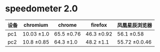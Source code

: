 # speedometer 2.0
|设备|chromium|chrome|firefox|凤凰星辰浏览器|
|-----|-----|-----|-----|-----|
|pc1|10.03  ±1.0|65.5  ±0.76|46.3  ±0.92|56.1  ±0.58|
|pc2|10.8  ±0.85|64.3  ±1.0|48.2  ±1.1|55.72  ±0.0.46|
